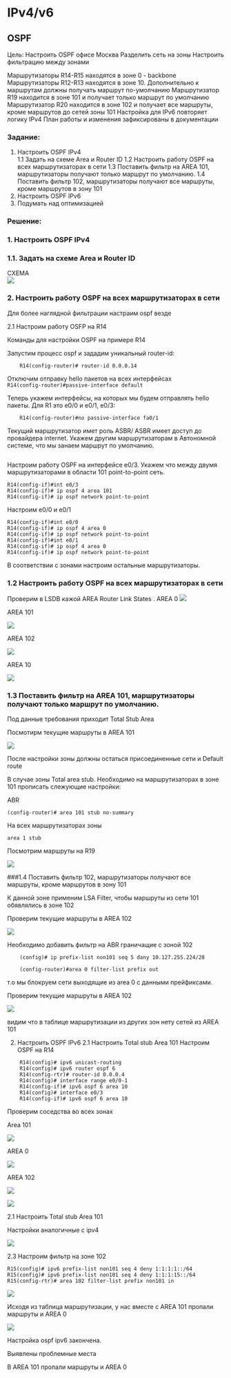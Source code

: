#  IPv4/v6

## OSPF

Цель:
Настроить OSPF офисе Москва Разделить сеть на зоны Настроить фильтрацию между зонами

Маршрутизаторы R14-R15 находятся в зоне 0 - backbone
Маршрутизаторы R12-R13 находятся в зоне 10. Дополнительно к маршрутам должны получать маршрут по-умолчанию
Маршрутизатор R19 находится в зоне 101 и получает только маршрут по умолчанию
Маршрутизатор R20 находится в зоне 102 и получает все маршруты, кроме маршрутов до сетей зоны 101
Настройка для IPv6 повторяет логику IPv4
План работы и изменения зафиксированы в документации   

###  Задание: 
1. Настроить OSPF IPv4    
 1.1 Задать на схеме Area и Router ID
 1.2 Настроить работу OSPF на всех маршрутизаторах в сети
 1.3 Поставить фильтр на AREA 101, маршрутизаторы получают только маршрут по умолчанию.
 1.4 Поставить фильтр 102, маршрутизаторы получают все маршруты, кроме маршрутов в зону 101
2. Настроить OSPF IPv6
3. Подумать над оптимизацией


###  Решение:

### 1. Настроить OSPF IPv4   

### 1.1. Задать на схеме Area и Router ID

СХЕМА  
![](https://github.com/rain360z/otus-networks/blob/main/11_lab/Pictures/Screenshot_1.png)

### 2. Настроить работу OSPF на всех маршрутизаторах в сети

Для более наглядной фильтрации настраим ospf везде

2.1 Настроим работу OSFP на R14
 
Команды для настройки OSPF на примере R14

Запустим процесс ospf и зададим уникальный router-id:

``` R14(config)# router ospf 4  
    R14(config-router)# router-id 0.0.0.14   
```

Отключим отправку hello пакетов на всех интерфейсах  
``` R14(config-router)#passive-interface default ```

Теперь укажем интерфейсы, на которых мы будем отправлять hello пакеты. Для R1 это e0/0 и e0/1, e0/3:     

``` R14(config-router)#no passive-interface fa0/0   
    R14(config-router)#no passive-interface fa0/1  
```
Текущий маршрутизатор имет роль ASBR/
ASBR имеет доступ до провайдера internet. Укажем другим маршрутизаторам в Автономной системе,
что мы занаем маршрут по умолчанию.   

```R14(config-router)#default-information originate   
```

Настроим работу OSPF на интерфейсе e0/3. Укажем что между двумя маршрутизаторами 
в области 101 point-to-point сеть.
``` 
R14(config-if)#int e0/3
R14(config-if)# ip ospf 4 area 101
R14(config-if)# ip ospf network point-to-point

```
Настроим e0/0 и e0/1

``` 
R14(config-if)#int e0/0
R14(config-if)# ip ospf 4 area 0
R14(config-if)# ip ospf network point-to-point
R14(config-if)#int e0/1
R14(config-if)# ip ospf 4 area 0
R14(config-if)# ip ospf network point-to-point
```

В соответствии с зонами настроим остальные маршрутизаторы.

### 1.2 Настроить работу OSPF на всех маршрутизаторах в сети

Проверим в LSDB кажой AREA Router Link States .
AREA 0 
![](https://github.com/rain360z/otus-networks/blob/main/11_lab/Pictures/Screenshot_2.png)

AREA 101  

![](https://github.com/rain360z/otus-networks/blob/main/11_lab/Pictures/Screenshot_3.png)

AREA 102  

![](https://github.com/rain360z/otus-networks/blob/main/11_lab/Pictures/Screenshot_4.png)  

AREA 10  

![](https://github.com/rain360z/otus-networks/blob/main/11_lab/Pictures/Screenshot_5.png)

### 1.3 Поставить фильтр на AREA 101, маршрутизаторы получают только маршрут по умолчанию.

Под данные требования приходит Total Stub Area

Посмотирм текущие маршруты в AREA 101

![](https://github.com/rain360z/otus-networks/blob/main/11_lab/Pictures/Screenshot_6.png)

После настройки зоны должны остаться присоединенные сети и Default route

В случае зоны Total area stub. Необходимо на маршрутизаторах в зоне 101 прописать слежующие настройки:

ABR

```(config-router)# area 101 stub no-summary ```

На всех маршрутизаторах зоны

``` area 1 stub ```

Посмотрим маршруты на R19 

![](https://github.com/rain360z/otus-networks/blob/main/11_lab/Pictures/Screenshot_7.png)

###1.4 Поставить фильтр 102, маршрутизаторы получают все маршруты, кроме маршрутов в зону 101

К данной зоне применим LSA Filter, чтобы маршруты из сети 101 обявлялись в зоне 102

Проверим текущие маршруты в AREA 102

![](https://github.com/rain360z/otus-networks/blob/main/11_lab/Pictures/Screenshot_8.png) 

Необходимо добавить фильтр на ABR граничащие с зоной 102

``` (config)# ip prefix-list non101 seq 5 dany 10.127.255.0/28   
    (config)# ip prefix-list non101 seq 5 dany 10.127.255.224/28
     
    (config-router)#area 0 filter-list prefix out   
```

т.о мы блокруем сети выходящие из area 0 с данными прейфиксами.

Проверим текущие маршруты в AREA 102

![](https://github.com/rain360z/otus-networks/blob/main/11_lab/Pictures/Screenshot_9.png)

видим что в таблице маршрутизации из других зон нету сетей из AREA 101

2. Настроить OSPF IPv6
2.1 Настроить Total stub Area 101
Настроим OSPF на R14

```
    R14(config)# ipv6 unicast-routing
    R14(config)# ipv6 router ospf 6
    R14(config-rtr)# router-id 0.0.0.4
    R14(config)# interface range e0/0-1
    R14(config-if)# ipv6 ospf 6 area 10
    R14(config)# interface e0/3
    R14(config-if)# ipv6 ospf 6 area 10
```

Проверим соседства во всех зонах

Area 101

![](https://github.com/rain360z/otus-networks/blob/main/11_lab/Pictures/Screenshot_10.png)


AREA 0 

![](https://github.com/rain360z/otus-networks/blob/main/11_lab/Pictures/Screenshot_11.png)

AREA 102  

![](https://github.com/rain360z/otus-networks/blob/main/11_lab/Pictures/Screenshot_12.png)

![](https://github.com/rain360z/otus-networks/blob/main/11_lab/Pictures/Screenshot_13.png)

2.1 Настроить Total stub Area 101

Настройки аналогичные с ipv4

![](https://github.com/rain360z/otus-networks/blob/main/11_lab/Pictures/Screenshot_14.png)


2.3 Настроим фильтр на зоне 102

```
R15(config)# ipv6 prefix-list non101 seq 4 deny 1:1:1:1::/64
R15(config)# ipv6 prefix-list non101 seq 4 deny 1:1:1:15::/64
R15(config-rtr)# area 102 filter-list prefix non101 in
```
![](https://github.com/rain360z/otus-networks/blob/main/11_lab/Pictures/Screenshot_15.png)

Исходя из таблица маршрутизации, у нас вместе с AREA 101 пропали маршруты и AREA 0

![](https://github.com/rain360z/otus-networks/blob/main/11_lab/Pictures/Screenshot_16.png)

Настройка ospf ipv6 закончена.

Выявлены проблемные места

В AREA 101 пропали маршруты и AREA 0

